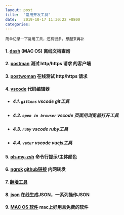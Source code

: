 ```yaml
---
layout: post
title:  "常用开发工具"
date:   2019-10-17 11:30:22 +0800
categories:
---
```

`简单记录一下常用工具，还有很多，想起来再补`

#### 1. [dash](https://kapeli.com/dash)  (MAC OS)  离线文档查询

#### 2. [postman](https://www.getpostman.com/)   测试 http/https 请求 的客户端

#### 3. [postwoman](https://postwoman.io/)   在线测试 http/https 请求

#### 4. [vscode](https://code.visualstudio.com/)   代码编辑器

- ##### 4.1. `gitlens`  vscode git工具
- ##### 4.2. `open in browser`  vscode 页面用浏览器打开工具
- ##### 4.3. `ruby` vscode ruby工具
- ##### 4.4. `vetur` vscode vuejs工具

#### 5. [oh-my-zsh](https://github.com/robbyrussell/oh-my-zsh)  命令行提示/主体颜色

#### 6. [ngrok](https://ngrok.com/)  [github链接](https://github.com/inconshreveable/ngrok) 内网转发

#### 7. [翻墙工具](https://github.com/Alvin9999/new-pac/wiki)

#### 8. [json](http://www.bejson.com/) 在线生成JSON，一系列操作JSON

#### 9. [MAC OS 软件](https://github.com/serhii-londar/open-source-mac-os-apps) mac上好用且免费的软件
